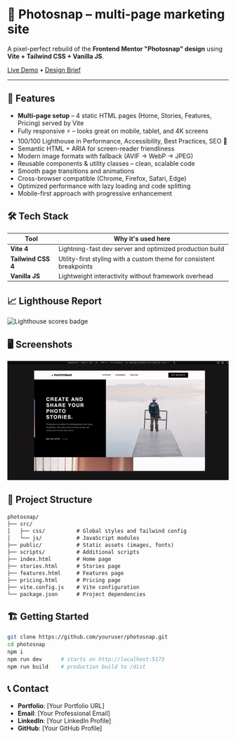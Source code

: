 # 📸 Photosnap – multi-page marketing site

A pixel-perfect rebuild of the **Frontend Mentor "Photosnap" design** using **Vite + Tailwind CSS + Vanilla JS**.

[Live Demo](https://photosnap-thawit.netlify.app/) • [Design Brief](https://www.frontendmentor.io/challenges/photosnap-multipage-website-nMDSrNmNW)

---

## 🚀 Features

- **Multi-page setup** – 4 static HTML pages (Home, Stories, Features, Pricing) served by Vite
- Fully responsive ⚡ – looks great on mobile, tablet, and 4K screens
- 100/100 Lighthouse in Performance, Accessibility, Best Practices, SEO 💯
- Semantic HTML + ARIA for screen-reader friendliness
- Modern image formats with fallback (AVIF → WebP → JPEG)
- Reusable components & utility classes – clean, scalable code
- Smooth page transitions and animations
- Cross-browser compatible (Chrome, Firefox, Safari, Edge)
- Optimized performance with lazy loading and code splitting
- Mobile-first approach with progressive enhancement

## 🛠️ Tech Stack

| Tool               | Why it's used here                                                   |
| ------------------ | -------------------------------------------------------------------- |
| **Vite 4**         | Lightning-fast dev server and optimized production build             |
| **Tailwind CSS 4** | Utility-first styling with a custom theme for consistent breakpoints |
| **Vanilla JS**     | Lightweight interactivity without framework overhead                 |

## 📈 Lighthouse Report

![Lighthouse scores badge](https://img.shields.io/badge/Lighthouse-100%25-brightgreen)

## 🖥️ Screenshots

![Home Page](screenshots/home.gif) 

## 📁 Project Structure

```
photosnap/
├── src/
│   ├── css/          # Global styles and Tailwind config
│   └── js/           # JavaScript modules
├── public/           # Static assets (images, fonts)
├── scripts/          # Additional scripts
├── index.html        # Home page
├── stories.html      # Stories page
├── features.html     # Features page
├── pricing.html      # Pricing page
├── vite.config.js    # Vite configuration
└── package.json      # Project dependencies
``` 

## 🏗️ Getting Started

```bash
git clone https://github.com/youruser/photosnap.git
cd photosnap
npm i
npm run dev      # starts on http://localhost:5173
npm run build    # production build to /dist
```

## 📞 Contact

- **Portfolio**: [Your Portfolio URL]
- **Email**: [Your Professional Email]
- **LinkedIn**: [Your LinkedIn Profile]
- **GitHub**: [Your GitHub Profile] 
